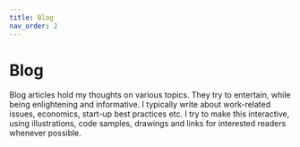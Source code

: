 ```yaml
---
title: Blog
nav_order: 2
---
```


# Blog

Blog articles hold my thoughts on various topics. They try to entertain, while being enlightening and informative.
I typically write about work-related issues, economics, start-up best practices etc.
I try to make this interactive, using illustrations, code samples, drawings and links for interested readers whenever possible.
